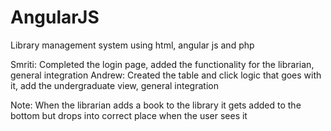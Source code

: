 # AngularJS
Library management system using html, angular js and php

Smriti: Completed the login page, added the functionality for the librarian, general integration
Andrew: Created the table and click logic that goes with it, add the undergraduate view, general integration

Note: When the librarian adds a book to the library it gets added to the bottom but drops into correct place when the user sees it
